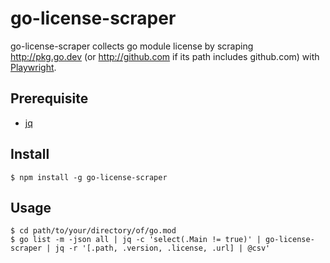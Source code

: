 # go-license-scraper

go-license-scraper collects go module license by scraping http://pkg.go.dev (or http://github.com if its path includes github.com) with [Playwright](https://playwright.dev/).

## Prerequisite

- [jq](https://stedolan.github.io/jq/)

## Install

```
$ npm install -g go-license-scraper
```

## Usage

```
$ cd path/to/your/directory/of/go.mod
$ go list -m -json all | jq -c 'select(.Main != true)' | go-license-scraper | jq -r '[.path, .version, .license, .url] | @csv'
```
